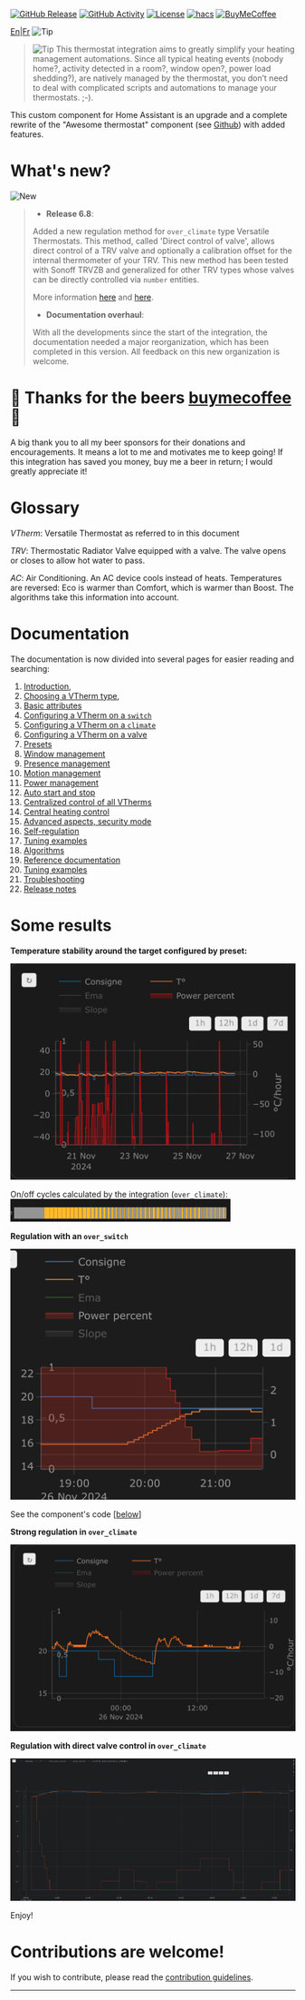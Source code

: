 [![GitHub Release][releases-shield]][releases]
[![GitHub Activity][commits-shield]][commits]
[![License][license-shield]](LICENSE)
[![hacs][hacs_badge]][hacs]
[![BuyMeCoffee][buymecoffeebadge]][buymecoffee]

[En](README.md)|[Fr](README-fr.md)
![Tip](images/icon.png)

> ![Tip](images/tips.png) This thermostat integration aims to greatly simplify your heating management automations. Since all typical heating events (nobody home?, activity detected in a room?, window open?, power load shedding?), are natively managed by the thermostat, you don’t need to deal with complicated scripts and automations to manage your thermostats. ;-).

This custom component for Home Assistant is an upgrade and a complete rewrite of the "Awesome thermostat" component (see [Github](https://github.com/dadge/awesome_thermostat)) with added features.

# What's new?
![New](images/new-icon.png)
> * **Release 6.8**:
>
> Added a new regulation method for `over_climate` type Versatile Thermostats. This method, called 'Direct control of valve', allows direct control of a TRV valve and optionally a calibration offset for the internal thermometer of your TRV. This new method has been tested with Sonoff TRVZB and generalized for other TRV types whose valves can be directly controlled via `number` entities.
>
> More information [here](documentation/en/over-climate.md) and [here](documentation/en/self-regulation.md).
>
> * **Documentation overhaul**:
>
> With all the developments since the start of the integration, the documentation needed a major reorganization, which has been completed in this version. All feedback on this new organization is welcome.

# 🍻 Thanks for the beers [buymecoffee](https://www.buymeacoffee.com/jmcollin78) 🍻
A big thank you to all my beer sponsors for their donations and encouragements. It means a lot to me and motivates me to keep going! If this integration has saved you money, buy me a beer in return; I would greatly appreciate it!

# Glossary

  _VTherm_: Versatile Thermostat as referred to in this document

  _TRV_: Thermostatic Radiator Valve equipped with a valve. The valve opens or closes to allow hot water to pass.

  _AC_: Air Conditioning. An AC device cools instead of heats. Temperatures are reversed: Eco is warmer than Comfort, which is warmer than Boost. The algorithms take this information into account.

# Documentation

The documentation is now divided into several pages for easier reading and searching:
1. [Introduction](documentation/en/presentation.md),
2. [Choosing a VTherm type](documentation/en/creation.md),
3. [Basic attributes](documentation/en/base-attributes.md)
3. [Configuring a VTherm on a `switch`](documentation/en/over-switch.md)
3. [Configuring a VTherm on a `climate`](documentation/en/over-climate.md)
3. [Configuring a VTherm on a valve](documentation/en/over-valve.md)
4. [Presets](documentation/en/feature-presets.md)
5. [Window management](documentation/en/feature-window.md)
6. [Presence management](documentation/en/feature-presence.md)
7. [Motion management](documentation/en/feature-motion.md)
8. [Power management](documentation/en/feature-power.md)
9. [Auto start and stop](documentation/en/feature-auto-start-stop.md)
10. [Centralized control of all VTherms](documentation/en/feature-central-mode.md)
11. [Central heating control](documentation/en/feature-central-boiler.md)
12. [Advanced aspects, security mode](documentation/en/feature-advanced.md)
12. [Self-regulation](documentation/en/self-regulation.md)
13. [Tuning examples](documentation/en/tuning-examples.md)
14. [Algorithms](documentation/en/algorithms.md)
15. [Reference documentation](documentation/en/reference.md)
16. [Tuning examples](documentation/en/tuning-examples.md)
17. [Troubleshooting](documentation/en/troubleshooting.md)
18. [Release notes](documentation/en/releases.md)

# Some results

**Temperature stability around the target configured by preset:**

![image](documentation/en/images/results-1.png)

On/off cycles calculated by the integration (`over_climate`):
![image](documentation/en/images/results-2.png)

**Regulation with an `over_switch`**

![image](documentation/en/images/results-4.png)

See the component's code [[below](#even-better-with-apex-chart-to-tune-your-thermostat)]

**Strong regulation in `over_climate`**

![image](documentation/en/images/results-over-climate-1.png)

**Regulation with direct valve control in `over_climate`**

![image](documentation/en/images/results-over-climate-2.png)

Enjoy!

# Contributions are welcome!

If you wish to contribute, please read the [contribution guidelines](CONTRIBUTING.md).

***

[versatile_thermostat]: https://github.com/jmcollin78/versatile_thermostat
[buymecoffee]: https://www.buymeacoffee.com/jmcollin78
[buymecoffeebadge]: https://img.shields.io/badge/Buy%20me%20a%20beer-%245-orange?style=for-the-badge&logo=buy-me-a-beer
[commits-shield]: https://img.shields.io/github/commit-activity/y/jmcollin78/versatile_thermostat.svg?style=for-the-badge
[commits]: https://github.com/jmcollin78/versatile_thermostat/commits/master
[hacs]: https://github.com/custom-components/hacs
[hacs_badge]: https://img.shields.io/badge/HACS-Custom-41BDF5.svg?style=for-the-badge
[forum-shield]: https://img.shields.io/badge/community-forum-brightgreen.svg?style=for-the-badge
[forum]: https://community.home-assistant.io/
[license-shield]: https://img.shields.io/github/license/jmcollin78/versatile_thermostat.svg?style=for-the-badge
[maintenance-shield]: https://img.shields.io/badge/maintainer-Joakim%20Sørensen%20%40ludeeus-blue.svg?style=for-the-badge
[releases-shield]: https://img.shields.io/github/release/jmcollin78/versatile_thermostat.svg?style=for-the-badge
[releases]: https://github.com/jmcollin78/versatile_thermostat/releases